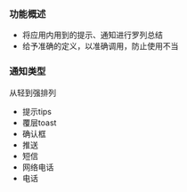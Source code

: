### 功能概述
* 将应用内用到的提示、通知进行罗列总结
* 给予准确的定义，以准确调用，防止使用不当


### 通知类型

从轻到强排列

* 提示tips
* 覆层toast
* 确认框
* 推送
* 短信
* 网络电话
* 电话
